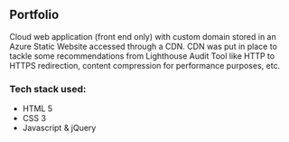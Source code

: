 ## Portfolio
Cloud web application (front end only) with custom domain stored in an Azure Static Website accessed through a CDN. CDN was put in place to tackle some recommendations from Lighthouse Audit Tool like HTTP to HTTPS redirection, content compression for performance purposes, etc.

### Tech stack used:
- HTML 5
- CSS 3
- Javascript & jQuery
